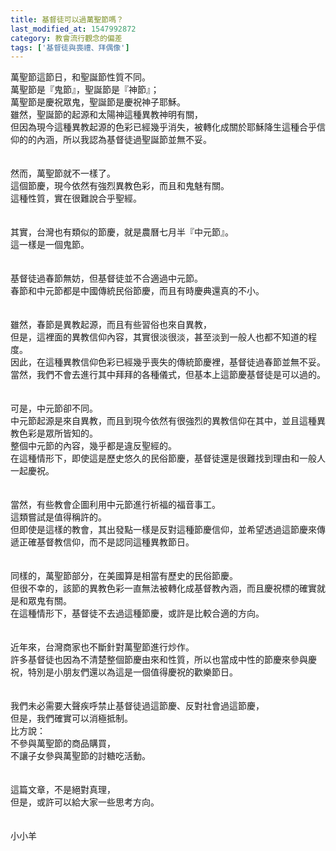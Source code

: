 ```yaml
---
title: 基督徒可以過萬聖節嗎？
last_modified_at: 1547992872
category: 教會流行觀念的偏差
tags: ['基督徒與喪禮、拜偶像']
---
```


<p>萬聖節這節日，和聖誕節性質不同。<br/>萬聖節是『鬼節』，聖誕節是『神節』；<br/>萬聖節是慶祝眾鬼，聖誕節是慶祝神子耶穌。<br/><!--more-->雖然，聖誕節的起源和太陽神這種異教神明有關，<br/>但因為現今這種異教起源的色彩已經幾乎消失，被轉化成關於耶穌降生這種合乎信仰的的內涵，所以我認為基督徒過聖誕節並無不妥。<br/><br/><br/>然而，萬聖節就不一樣了。<br/>這個節慶，現今依然有強烈異教色彩，而且和鬼魅有關。<br/>這種性質，實在很難說合乎聖經。<br/><br/><br/>其實，台灣也有類似的節慶，就是農曆七月半『中元節』。<br/>這一樣是一個鬼節。<br/><br/><br/>基督徒過春節無妨，但基督徒並不合適過中元節。<br/>春節和中元節都是中國傳統民俗節慶，而且有時慶典還真的不小。<br/><br/><br/>雖然，春節是異教起源，而且有些習俗也來自異教，<br/>但是，這裡面的異教信仰內容，其實很淡很淡，甚至淡到一般人也都不知道的程度。<br/>因此，在這種異教信仰色彩已經幾乎喪失的傳統節慶裡，基督徒過春節並無不妥。<br/>當然，我們不會去進行其中拜拜的各種儀式，但基本上這節慶基督徒是可以過的。<br/><br/><br/>可是，中元節卻不同。<br/>中元節起源是來自異教，而且到現今依然有很強烈的異教信仰在其中，並且這種異教色彩是眾所皆知的。<br/>整個中元節的內容，幾乎都是違反聖經的。<br/>在這種情形下，即使這是歷史悠久的民俗節慶，基督徒還是很難找到理由和一般人一起慶祝。<br/><br/><br/>當然，有些教會企圖利用中元節進行祈福的福音事工。<br/>這類嘗試是值得稱許的。<br/>但即使是這樣的教會，其出發點一樣是反對這種節慶信仰，並希望透過這節慶來傳遞正確基督教信仰，而不是認同這種異教節日。<br/><br/><br/>同樣的，萬聖節部分，在美國算是相當有歷史的民俗節慶。<br/>但很不幸的，該節的異教色彩一直無法被轉化成基督教內涵，而且慶祝標的確實就是和眾鬼有關。<br/>在這種情形下，基督徒不去過這種節慶，或許是比較合適的方向。<br/><br/><br/>近年來，台灣商家也不斷針對萬聖節進行炒作。<br/>許多基督徒也因為不清楚整個節慶由來和性質，所以也當成中性的節慶來參與慶祝，特別是小朋友們還以為這是一個值得慶祝的歡樂節日。<br/><br/><br/>我們未必需要大聲疾呼禁止基督徒過這節慶、反對社會過這節慶，<br/>但是，我們確實可以消極抵制。<br/>比方說：<br/>不參與萬聖節的商品購買，<br/>不讓子女參與萬聖節的討糖吃活動。<br/><br/><br/>這篇文章，不是絕對真理，<br/>但是，或許可以給大家一些思考方向。<br/><br/><br/>小小羊<br/>
</p>